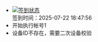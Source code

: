 - [![签到状态](https://github.com/womade/Cloud189-Actions/actions/workflows/main.yml/badge.svg?branch=main)](https://github.com/womade/Cloud189-Actions/actions/workflows/main.yml) <br> 签到时间：2025-07-22 18:47:56
- 开始执行帐号1
- 设备ID不存在，需要二次设备校验
